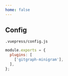 ```yaml
---
home: false
---
```

## Config

`.vuepress/config.js`

```js
module.exports = {
  plugins: [
    ['gitgraph-minigram'],
  ],
};
```
